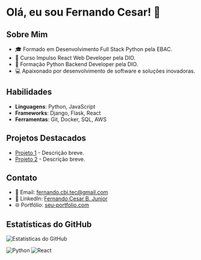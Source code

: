 # Olá, eu sou Fernando Cesar! 👋

## Sobre Mim
- 🎓 Formado em Desenvolvimento Full Stack Python pela EBAC.
- 🚀 Curso Impulso React Web Developer pela DIO.
- 🐍 Formação Python Backend Developer pela DIO.
- 💻 Apaixonado por desenvolvimento de software e soluções inovadoras.

## Habilidades
- **Linguagens**: Python, JavaScript
- **Frameworks**: Django, Flask, React
- **Ferramentas**: Git, Docker, SQL, AWS

## Projetos Destacados
- [Projeto 1](link) - Descrição breve.
- [Projeto 2](link) - Descrição breve.

## Contato
- 📧 Email: fernando.cbj.tec@gmail.com
- 🔗 LinkedIn: [Fernando Cesar B. Junior](https://br.linkedin.com/in/fernando-cesar-botelho-junior)
- 🌐 Portfólio: [seu-portfolio.com](https://fctec.dev.com)

## Estatísticas do GitHub
![Estatísticas do GitHub](https://github-readme-stats.vercel.app/api?username=Fernando-cbj-Tec&show_icons=true&theme=radical)

![Python](https://img.shields.io/badge/Python-3776AB?style=for-the-badge&logo=python&logoColor=white)
![React](https://img.shields.io/badge/React-20232A?style=for-the-badge&logo=react&logoColor=61DAFB)
<!---
Fernando-cbj-Tec/Fernando-cbj-Tec is a ✨ special ✨ repository because its `README.md` (this file) appears on your GitHub profile.
You can click the Preview link to take a look at your changes.
--->
